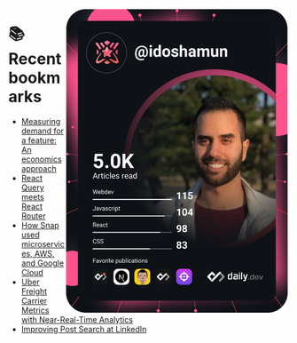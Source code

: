 <a href="https://app.daily.dev/idoshamun"><img src="https://raw.githubusercontent.com/idoshamun/idoshamun/devcard/devcard.svg" align='right' width="400" alt="Ido Shamun's Dev Card"/></a>

# 📚 Recent bookmarks
<!-- BOOKMARKS:START -->
- [Measuring demand for a feature: An economics approach](https://app.daily.dev/posts/1nFONORnk?utm_source=rss&utm_medium=bookmarks&utm_campaign=28849d86070e4c099c877ab6837c61f0)
- [React Query meets React Router](https://app.daily.dev/posts/2T-GX1h5m?utm_source=rss&utm_medium=bookmarks&utm_campaign=28849d86070e4c099c877ab6837c61f0)
- [How Snap used microservices, AWS, and Google Cloud](https://app.daily.dev/posts/eHYA508VI?utm_source=rss&utm_medium=bookmarks&utm_campaign=28849d86070e4c099c877ab6837c61f0)
- [Uber Freight Carrier Metrics with Near-Real-Time Analytics](https://app.daily.dev/posts/P9xtVUC-D?utm_source=rss&utm_medium=bookmarks&utm_campaign=28849d86070e4c099c877ab6837c61f0)
- [Improving Post Search at LinkedIn](https://app.daily.dev/posts/KjQNSgCoz?utm_source=rss&utm_medium=bookmarks&utm_campaign=28849d86070e4c099c877ab6837c61f0)
<!-- BOOKMARKS:END -->
